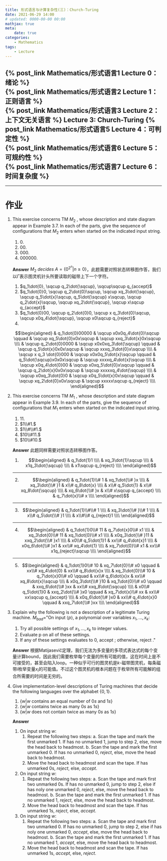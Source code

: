 ```yaml
---
title: 形式语言与计算复杂性(三)：Church-Turing
date: 2021-06-29 14:00
# updated: 0000-00-00 00:00
mathjax: true
meta:
    date: true
categories: 
    - Mathematics
tags:
    - Lecture
---
```


{% post_link Mathematics/形式语言1 Lecture 0：绪论 %}<br>
{% post_link Mathematics/形式语言2 Lecture 1：正则语言 %}<br>
{% post_link Mathematics/形式语言3 Lecture 2：上下文无关语言 %}
Lecture 3: Church-Turing
{% post_link Mathematics/形式语言5 Lecture 4：可判定性 %}<br>
{% post_link Mathematics/形式语言6 Lecture 5：可规约性 %}<br>
{% post_link Mathematics/形式语言7 Lecture 6：时间复杂度 %}
---

<!-- more -->




---

# 作业

1. This exercise concerns TM $M_2$ , whose description and state diagram appear in Example 3.7. In each of the parts, give the sequence of configurations that $M_2$ enters when started on the indicated input string.
    1. $0.$
    2. $00.$
    3. $000.$
    4. $000000.$

    **Answer**
    $M_2\ decides\ A=\lbrace0^{2^n}|n\ge0\rbrace$，此题需要对照状态转移图作答，我们以$\dot{\Gamma}$表示图灵机针头所要读取的磁带上下一个字符。

    1. $q_1\dot{0}, \sqcup q_2\dot{\sqcup}, \sqcup\sqcup q_{accept}$
    2. $q_1\dot{0}0, \sqcup q_2\dot{0}\sqcup, \sqcup xq_3\dot{\sqcup}, \sqcup q_5\dot{x}\sqcup, q_5\dot{\sqcup} x\sqcup, \sqcup q_2\dot{x}\sqcup, \sqcup xq_2\dot{\sqcup}, \sqcup x\sqcup q_{accept}$
    3. $q_1\dot{0}00, \sqcup q_2\dot{0}0, \sqcup x q_3\dot{0}\sqcup, \sqcup x0q_4\dot{\sqcup}, \sqcup x0\sqcup q_{reject}$
    4. 
    $$\begin{aligned}
        & q_1\dot{0}00000               & \sqcup x0x0q_4\dot{0}\sqcup   \qquad   & \sqcup xq_5\dot{0}x0x\sqcup   & \sqcup xxq_3\dot{x}0x\sqcup   \\\\
        & \sqcup q_2\dot{0}0000         & \sqcup x0x0xq_3\dot{\sqcup}   \qquad   & \sqcup q_5\dot{x}0x0x\sqcup   & \sqcup xxxq_3\dot{0}x\sqcup   \\\\
        & \sqcup x q_3 \dot{0}000       & \sqcup x0x0q_5\dot{x}\sqcup   \qquad   & q_5\dot{\sqcup}x0x0x\sqcup    & \sqcup xxxxq_4\dot{x}\sqcup   \\\\
        & \sqcup x0q_4\dot{0}00         & \sqcup x0xq_5\dot{0}x\sqcup   \qquad   & \sqcup q_2\dot{x}0x0x\sqcup   & \sqcup xxxxxq_4\dot{\sqcup}   \\\\
        & \sqcup x0xq_3\dot{0}0         & \sqcup x0q_5\dot{x}0x\sqcup   \qquad   & \sqcup xq_2\dot{0}x0x\sqcup   & \sqcup xxxxx\sqcup q_{reject} \\\\
    \end{aligned}$$

2. This exercise concerns TM $M_1$ , whose description and state diagram appear in Example 3.9. In each of the parts, give the sequence of configurations that $M_1$ enters when started on the indicated input string.
    1. $11.$
    2. $1\\#1.$
    3. $1\\#\\#1.$
    4. $10\\#11.$
    5. $10\\#10.$

    **Answer**
    此题同样需要对照状态转移图作答。

    1. $$\begin{aligned}
       & q_1\dot{1}1 \\\\
       & xq_3\dot{1}\sqcup \\\\
       & x1q_3\dot{\sqcup} \\\\
       & x1\sqcup q_{reject} \\\\
      \end{aligned}$$
    ---
    2. $$\begin{aligned}
        & q_1\dot{1}\\# 1 & xq_1\dot{\\# }x \\\\
        & xq_3\dot{\\# }1 & x\\# q_8\dot{x} \\\\
        & x\\# q_5\dot{1} & x\\# xq_8\dot{\sqcup} \\\\
        & xq_6\dot{\\# }x & x\\# x\sqcup q_{accept} \\\\
        & q_7\dot{x}\\# x \\\\
      \end{aligned}$$
    ---
    3. $$\begin{aligned}
        & q_1\dot{1}\\#\\# 1 \\\\
        & xq_3\dot{\\# }\\# 1 \\\\
        & x\\# q_5\dot{\\# }1 \\\\
        & x\\#\\# q_{reject}1 \\\\
      \end{aligned}$$
    ---
    4. $$\begin{aligned}
        & q_1\dot{1}0\\# 11 & q_7\dot{x}0\\# x1 \\\\
        & xq_3\dot{0}\\# 11 & xq_1\dot{0}\\# x1 \\\\
        & x0q_3\dot{\\# }11 & xxq_2\dot{\\# }x1 \\\\
        & x0\\# q_5\dot{1}1 & xx\\# q_4\dot{x}1 \\\\
        & x0q_6\dot{\\# }x1 & xx\\# xq_4\dot{1} \\\\
        & xq_7\dot{0}\\# x1 & xx\\# x1q_{reject}\sqcup \\\\
      \end{aligned}$$
    ---
    5. $$\begin{aligned}
        & q_1\dot{1}0\\# 10    & xq_7\dot{0}\\# x0    \qquad  & xx\\# xq_4\dot{0}    & xx\\# q_8\dot{x}x    \\\\
        & xq_3\dot{0}\\# 10    & q_7\dot{x}0\\# x0    \qquad  & xx\\# q_6\dot{x}x    & xx\\# xq_8\dot{x}\sqcup  \\\\
        & x0q_3\dot{\\# }10    & xq_1\dot{0}\\# x0    \qquad  & xxq_6\dot{\\# }xx    & xx\\# xxq_8\dot{\sqcup}  \\\\
        & x0\\# q_5\dot{1}0    & xxq_2\dot{\\# }x0    \qquad  & xq_7\dot{x}\\# xx    & xx\\# xx\sqcup q_{accept}    \\\\
        & x0q_6\dot{\\# }x0    & xx\\# q_4\dot{x}0    \qquad  & xxq_7\dot{\\# }xx \\\\
      \end{aligned}$$

3. Explain why the following is not a description of a legitimate Turing machine.
    $M_{bad}$="On input $\left\langle p\right\rangle$, a polynomial over variables $x_1,...,x_k$:
    1. Try all possible settings of $x_1,...,x_k$ to integer values.
    2. Evaluate p on all of these settings.
    3. If any of these settings evaluates to 0, accept ; otherwise, reject ."
   
    **Answer**
    根据Matijasevic̆定理，我们无法为多变量的多项式表达式的每个变量计算bound，因此我们需要枚举每个变量的所有可能的值，这在时间上是不可接受的，甚至会陷入loop。一种似乎可行的图灵机是$k$-磁带图灵机，每条磁带$i$枚举变量$x_i$的可能值。不过这个图灵机的根本问题在于枚举所有可能解的组合所需要的时间是无穷的。

4. Give implementation-level descriptions of Turing machines that decide the following languages over the alphabet $\lbrace0,1\rbrace$.
    1. $\lbrace w|w\ \mathrm{contains\ an\ equal\ number\ of}\ 0s\ \mathrm{and}\ 1s\rbrace$
    2. $\lbrace w|w\ \mathrm{contains\ twice\ as\ many}\ 0s\ \mathrm{as}\ 1s\rbrace$
    3. $\lbrace w|w\ \mathrm{does\ not\ contain\ twice\ as\ many}\ 0s\ \mathrm{as}\ 1s\rbrace$
   
    **Answer**
    1. On input string $w$:
       1. Repeat the following two steps:
          a. Scan the tape and mark the first unmarked $1$. If has no unmarked $1$, jump to step 2, else, move the head back to headmost.
          b. Scan the tape and mark the first unmarked $0$. If has no unmarked $0$, $reject$, else, move the head back to headmost.
       2. Move the head back to headmost and scan the tape. If has unmarked $0$s, $reject$, else, $accept$.
    2. On input string $w$:
       1. Repeat the following two steps:
          a. Scan the tape and mark first two unmarked $0$s. If has no unmarked $0$, jump to step 2, else if has noly one unmarked $0$, $reject$, else, move the head back to headmost.
          b. Scan the tape and mark the first unmarked $1$. If has no unmarked $1$, $reject$, else, move the head back to headmost.
       2. Move the head back to headmost and scan the tape. If has unmarked $1$s, $reject$, else, $accept$.
    3. On input string $w$:
       1. Repeat the following two steps:
          a. Scan the tape and mark first two unmarked $0$. If has no unmarked $0$, jump to step 2, else if has noly one unmarked $0$, $accept$, else, move the head back to headmost.
          b. Scan the tape and mark the first unmarked $1$. If has no unmarked $1$, $accept$, else, move the head back to headmost.
       2. Move the head back to headmost and scan the tape. If has unmarked $1$s, $accept$, else, $reject$.


